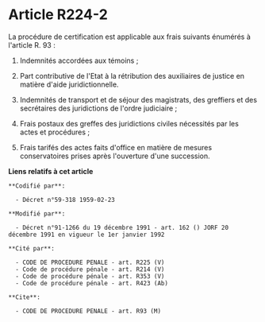 # Article R224-2

La procédure de certification est applicable aux frais suivants énumérés à l'article R. 93 :

1. Indemnités accordées aux témoins ;

2. Part contributive de l'Etat à la rétribution des auxiliaires de justice en matière d'aide juridictionnelle.

3. Indemnités de transport et de séjour des magistrats, des greffiers et des secrétaires des juridictions de l'ordre
judiciaire ;

4. Frais postaux des greffes des juridictions civiles nécessités par les actes et procédures ;

5. Frais tarifés des actes faits d'office en matière de mesures conservatoires prises après l'ouverture d'une succession.

**Liens relatifs à cet article**

	**Codifié par**:

	  - Décret n°59-318 1959-02-23

	**Modifié par**:

	  - Décret n°91-1266 du 19 décembre 1991 - art. 162 () JORF 20 décembre 1991 en vigueur le 1er janvier 1992

	**Cité par**:

	  - CODE DE PROCEDURE PENALE - art. R225 (V)
	  - Code de procédure pénale - art. R214 (V)
	  - Code de procédure pénale - art. R353 (V)
	  - Code de procédure pénale - art. R423 (Ab)

	**Cite**:

	  - CODE DE PROCEDURE PENALE - art. R93 (M)
